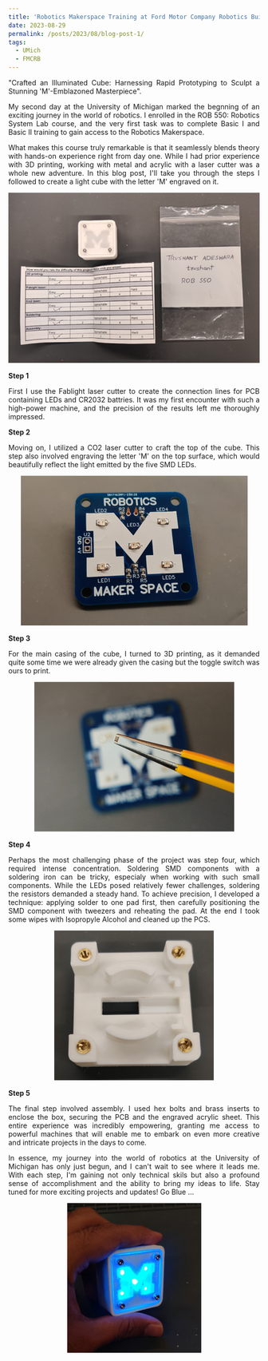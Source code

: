 ```yaml
---
title: 'Robotics Makerspace Training at Ford Motor Company Robotics Building'
date: 2023-08-29
permalink: /posts/2023/08/blog-post-1/
tags:
  - UMich
  - FMCRB
---
```


<p style="text-align: justify">
"Crafted an Illuminated Cube: Harnessing Rapid Prototyping to Sculpt a Stunning 'M'-Emblazoned Masterpiece".</p>

<p style="text-align: justify">
My second day at the University of Michigan marked the begnning of an exciting journey in the world of robotics. I enrolled in the ROB 550: Robotics System Lab course, and the very first task was to complete Basic I and Basic II training to gain access to the Robotics Makerspace.</p>

<p style="text-align: justify">
What makes this course truly remarkable is that it seamlessly blends theory with hands-on experience right from day one. While I had prior experience with 3D printing, working with metal and acrylic with a laser cutter was a whole new adventure. In this blog post, I'll take you through the steps I followed to create a light cube with the letter 'M' engraved on it.</p>

<p style="text-align: center">
<img src='/images/blogs/20230829/20230829_1.jpg'></p>

**Step 1**
<p style="text-align: justify">
First I use the Fablight laser cutter to create the connection lines for PCB containing LEDs and CR2032 battries. It was my first encounter with such a high-power machine, and the precision of the results left me thoroughly impressed.</p>

**Step 2**
<p style="text-align: justify">
Moving on, I utilized a CO2 laser cutter to craft the top of the cube. This step also involved engraving the letter 'M' on the top surface, which would beautifully reflect the light emitted by the five SMD LEDs.</p>

<p style="text-align: center">
<img src='/images/blogs/20230829/20230829_2.jpg'></p>

**Step 3**
<p style="text-align: justify">
For the main casing of the cube, I turned to 3D printing, as it demanded quite some time we were already given the casing but the toggle switch was ours to print.</p>

<p style="text-align: center">
<img src='/images/blogs/20230829/20230829_3.jpg'></p>

**Step 4**
<p style="text-align: justify">
Perhaps the most challenging phase of the project was step four, which required intense concentration. Soldering SMD components with a soldering iron can be tricky, especialy when working with such small components. While the LEDs posed relatively fewer challenges, soldering the resistors demanded a steady hand. To achieve precision, I developed a technique: applying solder to one pad first, then carefully positioning the SMD component with tweezers and reheating the pad. At the end I took some wipes with Isopropyle Alcohol and cleaned up the PCS.</p>

<p style="text-align: center">
<img src='/images/blogs/20230829/20230829_4.jpg'></p>

**Step 5**
<p style="text-align: justify">
The final step involved assembly. I used hex bolts and brass inserts to enclose the box, securing the PCB and the engraved acrylic sheet. This entire experience was incredibly empowering, granting me access to powerful machines that will enable me to embark on even more creative and intricate projects in the days to come.</p>

<p style="text-align: justify">
In essence, my journey into the world of robotics at the University of Michigan has only just begun, and I can't wait to see where it leads me. With each step, I'm gaining not only technical skils but also a profound sense of accomplishment and the ability to bring my ideas to life. Stay tuned for more exciting projects and updates! Go Blue ... </p>

<p style="text-align: center">
<img src='/images/blogs/20230829/20230829_5.jpg'></p>
